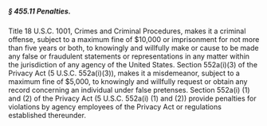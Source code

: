 ##### § 455.11 Penalties. #####

Title 18 U.S.C. 1001, Crimes and Criminal Procedures, makes it a criminal offense, subject to a maximum fine of $10,000 or imprisonment for not more than five years or both, to knowingly and willfully make or cause to be made any false or fraudulent statements or representations in any matter within the jurisdiction of any agency of the United States. Section 552a(i)(3) of the Privacy Act (5 U.S.C. 552a(i)(3)), makes it a misdemeanor, subject to a maximum fine of $5,000, to knowingly and willfully request or obtain any record concerning an individual under false pretenses. Section 552a(i) (1) and (2) of the Privacy Act (5 U.S.C. 552a(i) (1) and (2)) provide penalties for violations by agency employees of the Privacy Act or regulations established thereunder.